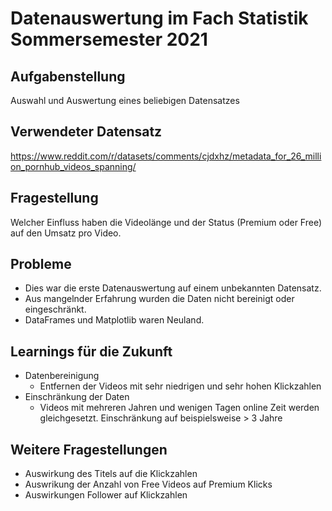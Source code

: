 # Datenauswertung im Fach Statistik Sommersemester 2021

## Aufgabenstellung

Auswahl und Auswertung eines beliebigen Datensatzes

## Verwendeter Datensatz

https://www.reddit.com/r/datasets/comments/cjdxhz/metadata_for_26_million_pornhub_videos_spanning/

## Fragestellung

Welcher Einfluss haben die Videolänge und der Status (Premium oder Free) auf den Umsatz pro Video.

## Probleme

- Dies war die erste Datenauswertung auf einem unbekannten Datensatz. 
- Aus mangelnder Erfahrung wurden die Daten nicht bereinigt oder eingeschränkt.
- DataFrames und Matplotlib waren Neuland.

## Learnings für die Zukunft

- Datenbereinigung
  - Entfernen der Videos mit sehr niedrigen und sehr hohen Klickzahlen
- Einschränkung der Daten
  - Videos mit mehreren Jahren und wenigen Tagen online Zeit werden gleichgesetzt. Einschränkung auf beispielsweise > 3 Jahre
  
## Weitere Fragestellungen

- Auswirkung des Titels auf die Klickzahlen
- Auswrikung der Anzahl von Free Videos auf Premium Klicks
- Auswirkungen Follower auf Klickzahlen
  


